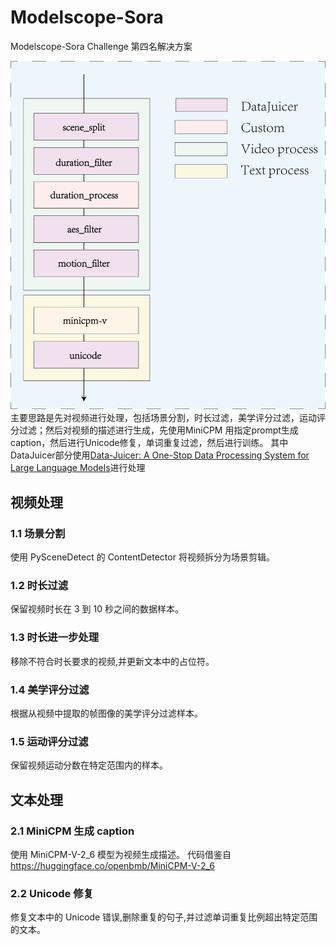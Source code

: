 # Modelscope-Sora
Modelscope-Sora Challenge 第四名解决方案

![Modelscope-Sora Challenge](./src/modelscope-sora.png)
主要思路是先对视频进行处理，包括场景分割，时长过滤，美学评分过滤，运动评分过滤；然后对视频的描述进行生成，先使用MiniCPM 用指定prompt生成 caption，然后进行Unicode修复，单词重复过滤，然后进行训练。
其中DataJuicer部分使用[Data-Juicer: A One-Stop Data Processing System for Large Language Models](https://github.com/modelscope/data-juicer)进行处理

## 视频处理
### 1.1 场景分割
使用 PySceneDetect 的 ContentDetector 将视频拆分为场景剪辑。

### 1.2 时长过滤
保留视频时长在 3 到 10 秒之间的数据样本。

### 1.3 时长进一步处理
移除不符合时长要求的视频,并更新文本中的占位符。

### 1.4 美学评分过滤
根据从视频中提取的帧图像的美学评分过滤样本。

### 1.5 运动评分过滤
保留视频运动分数在特定范围内的样本。

## 文本处理
### 2.1 MiniCPM 生成 caption
使用 MiniCPM-V-2_6 模型为视频生成描述。
代码借鉴自 https://huggingface.co/openbmb/MiniCPM-V-2_6

### 2.2 Unicode 修复
修复文本中的 Unicode 错误,删除重复的句子,并过滤单词重复比例超出特定范围的文本。
